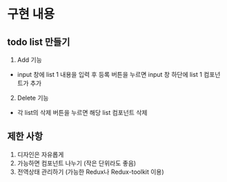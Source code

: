 # 구현 내용

## todo list 만들기
1. Add 기능
- input 창에 list 1 내용을 입력 후 등록 버튼을 누르면 input 창 하단에 list 1 컴포넌트가 추가
2. Delete 기능
- 각 list의 삭제 버튼을 누르면 해당 list 컴포넌트 삭제

## 제한 사항
1. 디자인은 자유롭게
2. 가능하면 컴포넌트 나누기 (작은 단위라도 좋음)
3. 전역상태 관리하기 (가능한 Redux나 Redux-toolkit 이용)